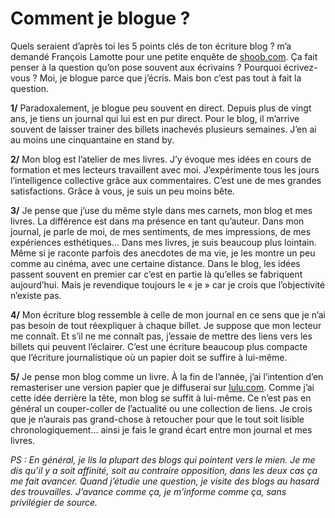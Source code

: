 # Comment je blogue ?

Quels seraient d’après toi les 5 points clés de ton écriture blog ? m’a demandé François Lamotte pour une petite enquête de [shoob.com](http://www.shoob.com/index.php/2006/10/17/comment-blogue-thierry-crouzet/). Ça fait penser à la question qu’on pose souvent aux écrivains ? Pourquoi écrivez-vous ? Moi, je blogue parce que j’écris. Mais bon c’est pas tout à fait la question.

**1/** Paradoxalement, je blogue peu souvent en direct. Depuis plus de vingt ans, je tiens un journal qui lui est en pur direct. Pour le blog, il m’arrive souvent de laisser trainer des billets inachevés plusieurs semaines. J’en ai au moins une cinquantaine en stand by.

**2/** Mon blog est l’atelier de mes livres. J’y évoque mes idées en cours de formation et mes lecteurs travaillent avec moi. J’expérimente tous les jours l’intelligence collective grâce aux commentaires. C’est une de mes grandes satisfactions. Grâce à vous, je suis un peu moins bête.

**3/** Je pense que j’use du même style dans mes carnets, mon blog et mes livres. La différence est dans ma présence en tant qu’auteur. Dans mon journal, je parle de moi, de mes sentiments, de mes impressions, de mes expériences esthétiques… Dans mes livres, je suis beaucoup plus lointain. Même si je raconte parfois des anecdotes de ma vie, je les montre un peu comme au cinéma, avec une certaine distance. Dans le blog, les idées passent souvent en premier car c’est en partie là qu’elles se fabriquent aujourd’hui. Mais je revendique toujours le « je » car je crois que l’objectivité n’existe pas.

**4/** Mon écriture blog ressemble à celle de mon journal en ce sens que je n’ai pas besoin de tout réexpliquer à chaque billet. Je suppose que mon lecteur me connaît. Et s’il ne me connaît pas, j’essaie de mettre des liens vers les billets qui peuvent l’éclairer. C’est une écriture beaucoup plus compacte que l’écriture journalistique où un papier doit se suffire à lui-même.

**5/** Je pense mon blog comme un livre. À la fin de l’année, j’ai l’intention d’en remasteriser une version papier que je diffuserai sur [lulu.com](http://www.lulu.com/fr). Comme j’ai cette idée derrière la tête, mon blog se suffit à lui-même. Ce n’est pas en général un couper-coller de l’actualité ou une collection de liens. Je crois que je n’aurais pas grand-chose à retoucher pour que le tout soit lisible chronologiquement… ainsi je fais le grand écart entre mon journal et mes livres.

*PS : En général, je lis la plupart des blogs qui pointent vers le mien. Je me dis qu’il y a soit affinité, soit au contraire opposition, dans les deux cas ça me fait avancer. Quand j’étudie une question, je visite des blogs au hasard des trouvailles. J’avance comme ça, je m’informe comme ça, sans privilégier de source.*